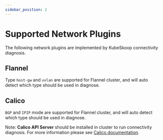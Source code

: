 ```yaml
---
sidebar_position: 2
---
```


# Supported Network Plugins

The following network plugins are implemented by KubeSkoop connectivity diagnosis.


## Flannel

Type `host-gw` and `vxlan` are supported for Flannel cluster, and will auto detect which type should be used in diagnose.

## Calico

`BGP` and `IPIP` mode are supported for Flannel cluster, and will auto detect which type should be used in diagnose.

Note: **Calico API Server** should be installed in cluster to run connectivity diagnosis. For more information please see [Calico documentation](https://projectcalico.docs.tigera.io/maintenance/install-apiserver).